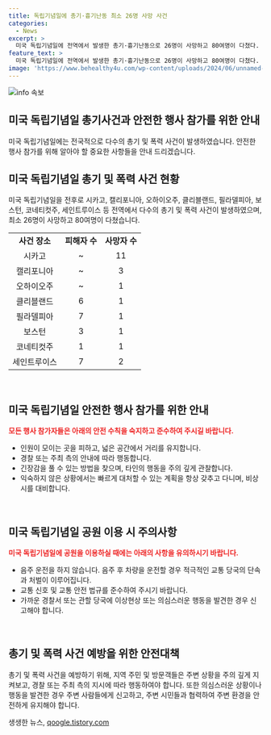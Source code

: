 ```yaml
---
title: 독립기념일에 총기·흉기난동 최소 26명 사망 사건
categories:
  - News
excerpt: >
  미국 독립기념일에 전역에서 발생한 총기·흉기난동으로 26명이 사망하고 80여명이 다쳤다. 시카고에서만 11명이 숨지고 55명이 다쳤다. 일련의 폭력으로 시카고의 상황은 심각하며, 캘리포니아 헌팅턴 비치에서는 차량 돌진으로 3명이 사망하고 7명이 다쳤다. 독립기념일에 발생한 전국적인 폭력은 대중의 우려를 증폭시키고 있다. 사건의 경위와 동기는 아직 밝혀지지 않았으며, 경찰은 사건을 조사 중이다.
feature_text: >
  미국 독립기념일에 전역에서 발생한 총기·흉기난동으로 26명이 사망하고 80여명이 다쳤다. 시카고에서만 11명이 숨지고 55명이 다쳤다. 일련의 폭력으로 시카고의 상황은 심각하며, 캘리포니아 헌팅턴 비치에서는 차량 돌진으로 3명이 사망하고 7명이 다쳤다. 독립기념일에 발생한 전국적인 폭력은 대중의 우려를 증폭시키고 있다. 사건의 경위와 동기는 아직 밝혀지지 않았으며, 경찰은 사건을 조사 중이다.
image: 'https://www.behealthy4u.com/wp-content/uploads/2024/06/unnamed-file.png'
---
```


<p><img src="https://www.behealthy4u.com/wp-content/uploads/2024/06/unnamed-file.png" alt="info 속보" /></p>

<h2 data-ke-size="size26">미국 독립기념일 총기사건과 안전한 행사 참가를 위한 안내</h2>

<p data-ke-size="size16">미국 독립기념일에는 전국적으로 다수의 총기 및 폭력 사건이 발생하였습니다. 안전한 행사 참가를 위해 알아야 할 중요한 사항들을 안내 드리겠습니다.</p>

<h2 data-ke-size="size26">미국 독립기념일 총기 및 폭력 사건 현황</h2>

<p data-ke-size="size16">미국 독립기념일을 전후로 시카고, 캘리포니아, 오하이오주, 클리블랜드, 필라델피아, 보스턴, 코네티컷주, 세인트루이스 등 전역에서 다수의 총기 및 폭력 사건이 발생하였으며, 최소 26명이 사망하고 80여명이 다쳤습니다.</p>

<table>
    <tr>
        <td style="text-align: center; height: 17px;"><b>사건 장소</b></td>
        <td style="text-align: center; height: 17px;"><b>피해자 수</b></td>
        <td style="text-align: center; height: 17px;"><b>사망자 수</b></td>
    </tr>
    <tr>
        <td style="text-align: center; height: 17px;">시카고</td>
        <td style="text-align: center; height: 17px;">~</td>
        <td style="text-align: center; height: 17px;">11</td>
    </tr>
    <tr>
        <td style="text-align: center; height: 17px;">캘리포니아</td>
        <td style="text-align: center; height: 17px;">~</td>
        <td style="text-align: center; height: 17px;">3</td>
    </tr>
    <tr>
        <td style="text-align: center; height: 17px;">오하이오주</td>
        <td style="text-align: center; height: 17px;">~</td>
        <td style="text-align: center; height: 17px;">1</td>
    </tr>
    <tr>
        <td style="text-align: center; height: 17px;">클리블랜드</td>
        <td style="text-align: center; height: 17px;">6</td>
        <td style="text-align: center; height: 17px;">1</td>
    </tr>
    <tr>
        <td style="text-align: center; height: 17px;">필라델피아</td>
        <td style="text-align: center; height: 17px;">7</td>
        <td style="text-align: center; height: 17px;">1</td>
    </tr>
    <tr>
        <td style="text-align: center; height: 17px;">보스턴</td>
        <td style="text-align: center; height: 17px;">3</td>
        <td style="text-align: center; height: 17px;">1</td>
    </tr>
    <tr>
        <td style="text-align: center; height: 17px;">코네티컷주</td>
        <td style="text-align: center; height: 17px;">1</td>
        <td style="text-align: center; height: 17px;">1</td>
    </tr>
    <tr>
        <td style="text-align: center; height: 17px;">세인트루이스</td>
        <td style="text-align: center; height: 17px;">7</td>
        <td style="text-align: center; height: 17px;">2</td>
    </tr>
</table>

<p data-ke-size="size16">&nbsp;</p>

<h2 data-ke-size="size26">미국 독립기념일 안전한 행사 참가를 위한 안내</h2>

<p data-ke-size="size16"><b><span style="color: #ee2323;">모든 행사 참가자들은 아래의 안전 수칙을 숙지하고 준수하여 주시길 바랍니다.</span></b></p>

<ul>
    <li>인원이 모이는 곳을 피하고, 넓은 공간에서 거리를 유지합니다.</li>
    <li>경찰 또는 주최 측의 안내에 따라 행동합니다.</li>
    <li>긴장감을 풀 수 있는 방법을 찾으며, 타인의 행동을 주의 깊게 관찰합니다.</li>
    <li>익숙하지 않은 상황에서는 빠르게 대처할 수 있는 계획을 항상 갖추고 다니며, 비상 시를 대비합니다.</li>
</ul>

<p data-ke-size="size16">&nbsp;</p>

<h2 data-ke-size="size26">미국 독립기념일 공원 이용 시 주의사항</h2>

<p data-ke-size="size16"><b><span style="color: #ee2323;">미국 독립기념일에 공원을 이용하실 때에는 아래의 사항을 유의하시기 바랍니다.</span></b></p>

<ul>
    <li>음주 운전을 하지 않습니다. 음주 후 차량을 운전할 경우 적극적인 교통 당국의 단속과 처벌이 이루어집니다.</li>
    <li>교통 신호 및 교통 안전 법규를 준수하여 주시기 바랍니다.</li>
    <li>가까운 경찰서 또는 관할 당국에 이상현상 또는 의심스러운 행동을 발견한 경우 신고해야 합니다.</li>
</ul>

<p data-ke-size="size16">&nbsp;</p>

<h2 data-ke-size="size26">총기 및 폭력 사건 예방을 위한 안전대책</h2>

<p data-ke-size="size16">총기 및 폭력 사건을 예방하기 위해, 지역 주민 및 방문객들은 주변 상황을 주의 깊게 지켜보고, 경찰 또는 주최 측의 지시에 따라 행동하여야 합니다. 또한 의심스러운 상황이나 행동을 발견한 경우 주변 사람들에게 신고하고, 주변 시민들과 협력하여 주변 환경을 안전하게 유지해야 합니다.</p>
생생한 뉴스, <a href="https://qoogle.tistory.com" rel="dofollow">qoogle.tistory.com</a>


